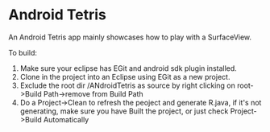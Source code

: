 Android Tetris
=============

An Android Tetris app mainly showcases how to play with a SurfaceView.

To build:
1) Make sure your eclipse has EGit and android sdk plugin installed.
2) Clone in the project into an Eclipse using EGit as a new project.
3) Exclude the root dir /ANdroidTetris as source by right clicking on root->Build Path->remove from Build Path
4) Do a Project->Clean to refresh the peoject and generate R.java, if it's not generating, make sure you have Built the project, or just check Project->Build Automatically
